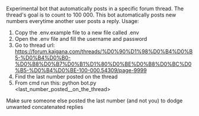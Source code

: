 Experimental bot that automatically posts in a specific forum thread.
The thread's goal is to count to 100 000.
This bot automatically posts new numbers everytime another user posts a reply.
Usage:

1. Copy the .env.example file to a new file called .env
2. Open the .env file and fill the username and password
3. Go to thread url: https://forum.kajgana.com/threads/%D0%90%D1%98%D0%B4%D0%B5-%D0%B4%D0%B0-%D0%B8%D0%B7%D0%B1%D1%80%D0%BE%D0%B8%D0%BC%D0%B5-%D0%B4%D0%BE-100-000.54309/page-9999
4. Find the last number posted on the thread
5. From cmd run this:
   python bot.py <last_number_posted\_\_on_the_thread>

Make sure someone else posted the last number (and not you) to dodge unwanted concatenated replies
